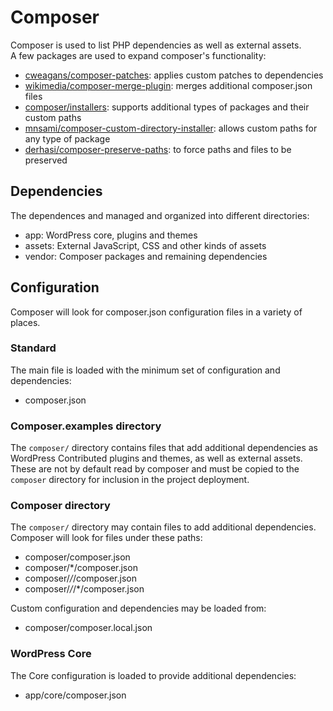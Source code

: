 # Composer
Composer is used to list PHP dependencies as well as external assets.  
A few packages are used to expand composer's functionality:
- [cweagans/composer-patches](https://github.com/cweagans/composer-patches): applies custom patches to dependencies
- [wikimedia/composer-merge-plugin](https://github.com/wikimedia/composer-merge-plugin): merges additional composer.json files
- [composer/installers](https://github.com/composer/installers): supports additional types of packages and their custom paths
- [mnsami/composer-custom-directory-installer](https://github.com/mnsami/composer-custom-directory-installer): allows custom paths for any type of package
- [derhasi/composer-preserve-paths](https://github.com/derhasi/composer-preserve-paths): to force paths and files to be preserved

## Dependencies
The dependences and managed and organized into different directories:
- app: WordPress core, plugins and themes
- assets: External JavaScript, CSS and other kinds of assets
- vendor: Composer packages and remaining dependencies

## Configuration
Composer will look for composer.json configuration files in a variety of places.  

### Standard
The main file is loaded with the minimum set of configuration and dependencies:
- composer.json

### Composer.examples directory
The `composer/` directory contains files that add additional dependencies as
WordPress Contributed plugins and themes, as well as external assets.  
These are not by default read by composer and must be copied to the `composer`
directory for inclusion in the project deployment.

### Composer directory
The `composer/` directory may contain files to add additional dependencies.  
Composer will look for files under these paths:
- composer/composer.json
- composer/*/composer.json
- composer/*/*/composer.json
- composer/*/*/*/composer.json

Custom configuration and dependencies may be loaded from:
- composer/composer.local.json

### WordPress Core
The Core configuration is loaded to provide additional dependencies:
- app/core/composer.json
